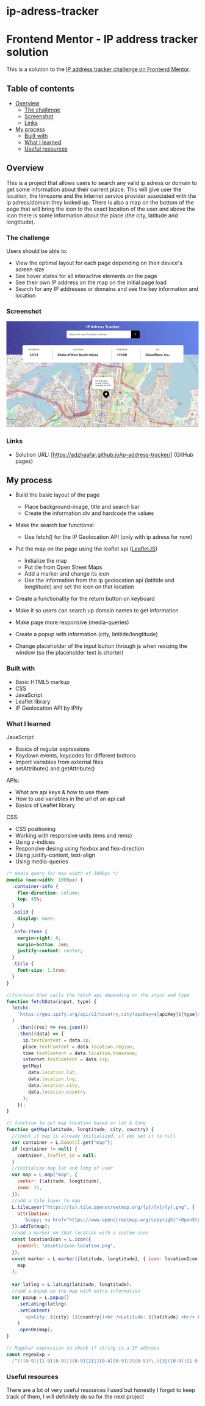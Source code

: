 # ip-adress-tracker

# Frontend Mentor - IP address tracker solution

This is a solution to the [IP address tracker challenge on Frontend Mentor](https://www.frontendmentor.io/challenges/ip-address-tracker-I8-0yYAH0).

## Table of contents

- [Overview](#overview)
  - [The challenge](#the-challenge)
  - [Screenshot](#screenshot)
  - [Links](#links)
- [My process](#my-process)
  - [Built with](#built-with)
  - [What I learned](#what-i-learned)
  - [Useful resources](#useful-resources)

## Overview

This is a project that allows users to search any valid ip adress or domain to get some information about their current place. This will give user the location, the timezone and the internet service provider associated with the ip adress/domain they looked up. There is also a map on the bottom of the page that will bring the icon to the exact location of the user and above the icon there is some information about the place (the city, latitude and longtitude).

### The challenge

Users should be able to:

- View the optimal layout for each page depending on their device's screen size
- See hover states for all interactive elements on the page
- See their own IP address on the map on the initial page load
- Search for any IP addresses or domains and see the key information and location

### Screenshot
<!-- 
![Image of finished page](https://github.com/[adzhaafar]/[ip-address-tracker]/blob/[main]/screenshot%20ip%20address%20tracker.png?raw=true)

![image of finished page](ip-adress-tracker/screenshot%20ip%20address%20tracker.png) -->

![image](https://github.com/adzhaafar/ip-address-tracker/blob/main/assets/ip-pic.png)

### Links

- Solution URL: [https://adzhaafar.github.io/ip-address-tracker/] (GitHub pages) 

## My process

- Build the basic layout of the page

  - Place background-image, title and search bar
  - Create the information div and hardcode the values

- Make the search bar functional

  - Use fetch() for the IP Geolocation API (only with ip adress for now)

- Put the map on the page using the leaflet api ([LeafletJS](https://leafletjs.com/))

  - Initialize the map
  - Put tile from Open Street Maps
  - Add a marker and change its icon
  - Use the information from the ip geolocation api (latitide and longtitude) and set the icon on that location

- Create a functionality for the return button on keyboard
- Make it so users can search up domain names to get information
- Make page more responsive (media-queries)
- Create a popup with information (city, latitide/longtitude)
- Change placeholder of the input button through js when resizing the window (so the placeholder text is shorter)

### Built with

- Basic HTML5 markup
- CSS
- JavaScript
- Leaflet library
- IP Geolocation API by IPify

### What I learned

JavaScript:

- Basics of regular expressions
- Keydown events, keycodes for different buttons
- Import variables from external files
- setAttribute() and getAttribute()

APIs:

- What are api keys & how to use them
- How to use variables in the url of an api call
- Basics of Leaflet library

CSS:

- CSS positioning
- Working with responsive units (ems and rems)
- Using z-indices
- Responsive desing using flexbox and flex-direction
- Using justify-content, text-align
- Using media-queries

```css
/* media query for max width of 1000px */
@media (max-width: 1000px) {
  .container-info {
    flex-direction: column;
    top: 45%;
  }
  .solid {
    display: none;
  }
  .info-items {
    margin-right: 0;
    margin-bottom: 2em;
    justify-content: center;
  }
  .title {
    font-size: 1.5rem;
  }
}
```

```js
//function that calls the fetch api depending on the input and type
function fetchData(input, type) {
  fetch(
    `https://geo.ipify.org/api/v2/country,city?apiKey=${apiKey}${type}${input}`
  )
    .then((res) => res.json())
    .then((data) => {
      ip.textContent = data.ip;
      place.textContent = data.location.region;
      time.textContent = data.location.timezone;
      internet.textContent = data.isp;
      getMap(
        data.location.lat,
        data.location.lng,
        data.location.city,
        data.location.country
      );
    });
}
```

```js
// function to get map location based on lat & long
function getMap(latitude, longtitude, city, country) {
  //check if map is already initialized, if yes set it to null
  var container = L.DomUtil.get("map");
  if (container != null) {
    container._leaflet_id = null;
  }
  //initialize map lat and long of user
  var map = L.map("map", {
    center: [latitude, longtitude],
    zoom: 15,
  });
  //add a tile layer to map
  L.tileLayer("https://{s}.tile.openstreetmap.org/{z}/{x}/{y}.png", {
    attribution:
      '&copy; <a href="https://www.openstreetmap.org/copyright">OpenStreetMap</a> contributors',
  }).addTo(map);
  //add a marker on that location with a custom icon
  const locationIcon = L.icon({
    iconUrl: "assets/icon-location.png",
  });
  const marker = L.marker([latitude, longtitude], { icon: locationIcon }).addTo(
    map
  );

  var latlng = L.latLng(latitude, longtitude);
  //add a popup on the map with extra information
  var popup = L.popup()
    .setLatLng(latlng)
    .setContent(
      `<p>City: ${city} (${country})<br />Latitude: ${latitude} <br/> Longtitude: ${longtitude}</p>`
    )
    .openOn(map);
}
```

```js
// Regular expression to check if string is a IP address
const regexExp =
  /^(([0-9]|[1-9][0-9]|1[0-9]{2}|2[0-4][0-9]|25[0-5])\.){3}([0-9]|[1-9][0-9]|1[0-9]{2}|2[0-4][0-9]|25[0-5])$/gi;
```

### Useful resources

There are a lot of very useful resources I used but honestly I forgot to keep track of them, I will definitely do so for the next project
